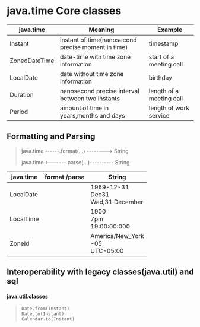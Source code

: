 <h1>java.time Core classes</h1>

| java.time     | Meaning                                            | Example                  |
|---------------|----------------------------------------------------|--------------------------|
| Instant       | instant of time(nanosecond precise moment in time) | timestamp                |
| ZonedDateTime | date-time with time zone information               | start of a meeting call  |
| LocalDate     | date without time zone information                 | birthday                 |
| Duration      | nanosecond precise interval between two instants   | length of a meeting call | 
| Period        | amount of time in years,months and days            | length of work service   |


<h2> Formatting and Parsing</h2>

<blockquote>
              
java.time    ------.format(...) -------->  String

                
java.time    <------.parse(...)----------  String

</blockquote>

| java.time	 | format /parse  	 | String	                                       |
|------------|------------------|-----------------------------------------------|
| LocalDate	 | 	                | 1969-12-31 <br/>Dec31 </br>Wed,31 December  	 |
| LocalTime	 | 	                | 1900</br>7pm</br>19:00:00:000	                |
| ZoneId	    | 	                | America/New_York</br>-05</br>UTC-05:00	       |

<h2> Interoperability with legacy classes(java.util) and sql</h2>
<h4> java.util.classes</h4>
<blockquote> 

    Date.from(Instant)
    Date.to(Instant)
    Calendar.to(Instant)

</blockquote>